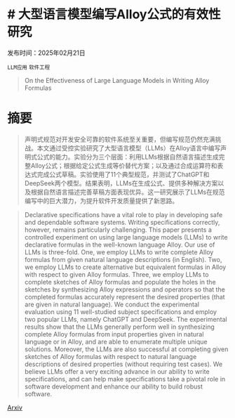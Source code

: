 # # 大型语言模型编写Alloy公式的有效性研究

发布时间：2025年02月21日

`LLM应用` `软件工程`

> On the Effectiveness of Large Language Models in Writing Alloy Formulas

# 摘要

> 声明式规范对开发安全可靠的软件系统至关重要，但编写规范仍然充满挑战。本文通过受控实验研究了大型语言模型（LLMs）在Alloy语言中编写声明式公式的能力。实验分为三个层面：利用LLMs根据自然语言描述生成完整Alloy公式；根据给定公式生成等价替代方案；以及通过合成运算符和表达式完成公式草稿。实验使用了11个典型规范，并测试了ChatGPT和DeepSeek两个模型。结果表明，LLMs在生成公式、提供多种解决方案以及根据自然语言描述完善草稿方面表现优异。这一研究展示了LLMs在规范编写中的巨大潜力，为提升软件开发质量提供了新思路。

> Declarative specifications have a vital role to play in developing safe and dependable software systems. Writing specifications correctly, however, remains particularly challenging. This paper presents a controlled experiment on using large language models (LLMs) to write declarative formulas in the well-known language Alloy. Our use of LLMs is three-fold. One, we employ LLMs to write complete Alloy formulas from given natural language descriptions (in English). Two, we employ LLMs to create alternative but equivalent formulas in Alloy with respect to given Alloy formulas. Three, we employ LLMs to complete sketches of Alloy formulas and populate the holes in the sketches by synthesizing Alloy expressions and operators so that the completed formulas accurately represent the desired properties (that are given in natural language). We conduct the experimental evaluation using 11 well-studied subject specifications and employ two popular LLMs, namely ChatGPT and DeepSeek. The experimental results show that the LLMs generally perform well in synthesizing complete Alloy formulas from input properties given in natural language or in Alloy, and are able to enumerate multiple unique solutions. Moreover, the LLMs are also successful at completing given sketches of Alloy formulas with respect to natural language descriptions of desired properties (without requiring test cases). We believe LLMs offer a very exciting advance in our ability to write specifications, and can help make specifications take a pivotal role in software development and enhance our ability to build robust software.

[Arxiv](https://arxiv.org/abs/2502.15441)